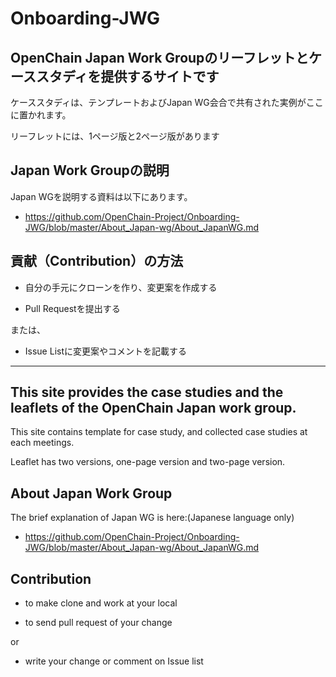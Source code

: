 # Onboarding-JWG

## OpenChain Japan Work Groupのリーフレットとケーススタディを提供するサイトです

ケーススタディは、テンプレートおよびJapan WG会合で共有された実例がここに置かれます。

リーフレットには、1ページ版と2ページ版があります

## Japan Work Groupの説明

Japan WGを説明する資料は以下にあります。

* https://github.com/OpenChain-Project/Onboarding-JWG/blob/master/About_Japan-wg/About_JapanWG.md


## 貢献（Contribution）の方法

* 自分の手元にクローンを作り、変更案を作成する

* Pull Requestを提出する

または、

* Issue Listに変更案やコメントを記載する

---

## This site provides the case studies and the leaflets of the OpenChain Japan work group.

This site contains template for case study, and collected case studies at each meetings.

Leaflet has two versions, one-page version and two-page version.

## About Japan Work Group

The brief explanation of Japan WG is here:(Japanese language only)

* https://github.com/OpenChain-Project/Onboarding-JWG/blob/master/About_Japan-wg/About_JapanWG.md

## Contribution

* to make clone and work at your local

* to send pull request of your change 

or 

* write your change or comment on Issue list
